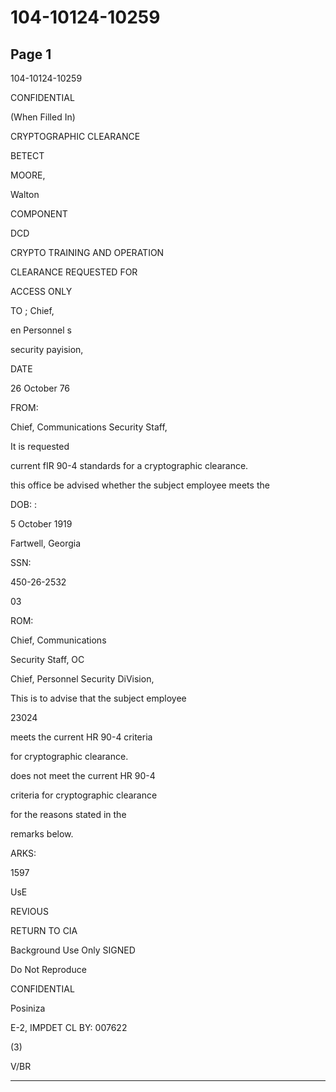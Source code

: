 # 104-10124-10259

## Page 1

104-10124-10259

CONFIDENTIAL

(When Filled In)

CRYPTOGRAPHIC CLEARANCE

BETECT

MOORE,

Walton

COMPONENT

DCD

CRYPTO TRAINING AND OPERATION

CLEARANCE REQUESTED FOR

ACCESS ONLY

TO ; Chief,

en Personnel s

security payision,

DATE

26 October 76

FROM:

Chief, Communications Security Staff,

It is requested

current fIR 90-4 standards for a cryptographic clearance.

this office be advised whether the subject employee meets the

DOB: :

5 October 1919

Fartwell, Georgia

SSN:

450-26-2532

03

ROM:

Chief, Communications

Security Staff, OC

Chief, Personnel Security DiVision,

This is to advise that the subject employee

23024

meets the current HR 90-4 criteria

for cryptographic clearance.

does not meet the current HR 90-4

criteria for cryptographic clearance

for the reasons stated in the

remarks below.

ARKS:

1597

UsE

REVIOUS

RETURN TO CIA

Background Use Only SIGNED

Do Not Reproduce

CONFIDENTIAL

Posiniza

E-2, IMPDET CL BY: 007622

(3)

V/BR

---

